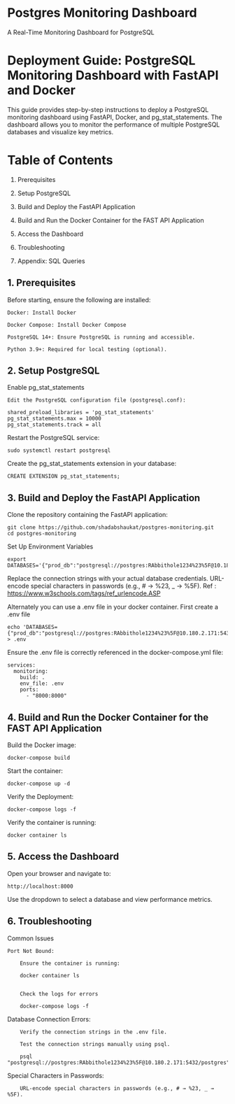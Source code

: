 # Postgres Monitoring Dashboard
A Real-Time Monitoring Dashboard for PostgreSQL 

# Deployment Guide: PostgreSQL Monitoring Dashboard with FastAPI and Docker

This guide provides step-by-step instructions to deploy a PostgreSQL monitoring dashboard using FastAPI, Docker, and pg_stat_statements. The dashboard allows you to monitor the performance of multiple PostgreSQL databases and visualize key metrics.

# Table of Contents

   1. Prerequisites

   2. Setup PostgreSQL

   3. Build and Deploy the FastAPI Application
   
   4. Build and Run the Docker Container for the FAST API Application

   5. Access the Dashboard

   6. Troubleshooting

   7. Appendix: SQL Queries

## 1. Prerequisites

Before starting, ensure the following are installed:

    Docker: Install Docker

    Docker Compose: Install Docker Compose

    PostgreSQL 14+: Ensure PostgreSQL is running and accessible.

    Python 3.9+: Required for local testing (optional).

## 2. Setup PostgreSQL

Enable pg_stat_statements

    Edit the PostgreSQL configuration file (postgresql.conf):

```
shared_preload_libraries = 'pg_stat_statements'
pg_stat_statements.max = 10000
pg_stat_statements.track = all
```

Restart the PostgreSQL service:

```
sudo systemctl restart postgresql
```

Create the pg_stat_statements extension in your database:

```
CREATE EXTENSION pg_stat_statements;
```

## 3. Build and Deploy the FastAPI Application

Clone the repository containing the FastAPI application:

```
git clone https://github.com/shadabshaukat/postgres-monitoring.git
cd postgres-monitoring
```

Set Up Environment Variables

```
export DATABASES='{"prod_db":"postgresql://postgres:RAbbithole1234%23%5F@10.180.2.171:5432/postgres","stage_db":"postgresql://postgres:RAbbithole1234%23%5F@10.180.2.228:5432/dvdrental"}'
```

Replace the connection strings with your actual database credentials. URL-encode special characters in passwords (e.g., # → %23, _ → %5F). Ref : https://www.w3schools.com/tags/ref_urlencode.ASP 

Alternately you can use a .env file in your docker container. First create a .env file

```
echo 'DATABASES={"prod_db":"postgresql://postgres:RAbbithole1234%23%5F@10.180.2.171:5432/postgres","stage_db":"postgresql://postgres:RAbbithole1234%23%5F@10.180.2.228:5432/dvdrental"}' > .env
```

Ensure the .env file is correctly referenced in the docker-compose.yml file:
```
services:
  monitoring:
    build: .
    env_file: .env
    ports:
      - "8000:8000"
```

## 4. Build and Run the Docker Container for the FAST API Application

Build the Docker image:
```
docker-compose build
```

Start the container:
```
docker-compose up -d
```

Verify the Deployment:
```
docker-compose logs -f
```

Verify the container is running:
```
docker container ls
```

## 5. Access the Dashboard

Open your browser and navigate to:
```
http://localhost:8000
```

Use the dropdown to select a database and view performance metrics.


## 6. Troubleshooting

Common Issues

    Port Not Bound:

        Ensure the container is running:
       
        docker container ls
       

        Check the logs for errors
       
        docker-compose logs -f
        

Database Connection Errors:

        Verify the connection strings in the .env file.

        Test the connection strings manually using psql.

        psql "postgresql://postgres:RAbbithole1234%23%5F@10.180.2.171:5432/postgres"

Special Characters in Passwords:

        URL-encode special characters in passwords (e.g., # → %23, _ → %5F).
